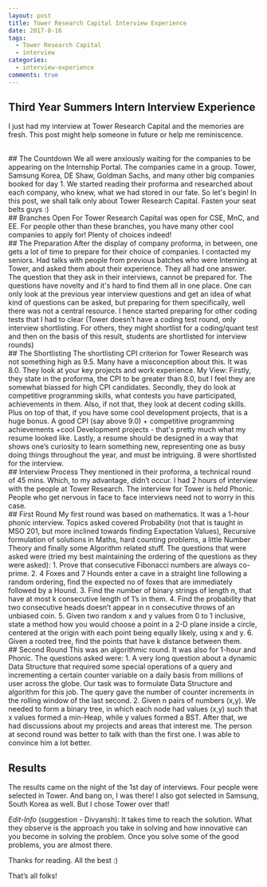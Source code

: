 ```yaml
---
layout: post
title: Tower Research Capital Interview Experience
date: 2017-8-16
tags:
  - Tower Research Capital
  - interview
categories:
  - interview-experience
comments: true
---
```


## Third Year Summers Intern Interview Experience
I just had my interview at Tower Research Capital and the memories are fresh. This post might help someone in future or help me reminiscence.

<br/>
## The Countdown
We all were anxiously waiting for the companies to be appearing on the Internship Portal. The companies came in a group. Tower, Samsung Korea, DE Shaw, Goldman Sachs, and many other big companies booked for day 1. We started reading their proforma and researched about each company, who knew, what we had stored in our fate. So let's begin! In this post, we shall talk only about Tower Research Capital. Fasten your seat belts guys :)  
<!-- more -->

<br/>
## Branches Open For
Tower Research Capital was open for CSE, MnC, and EE. For people other than these branches, you have many other cool companies to apply for! Plenty of choices indeed!  

<br/>
## The Preparation
After the display of company proforma, in between, one gets a lot of time to prepare for their choice of companies. I contacted my seniors. Had talks with people from previous batches who were Interning at Tower, and asked them about their experience. They all had one answer. The question that they ask in their interviews, cannot be prepared for. The questions have novelty and it's hard to find them all in one place. One can only look at the previous year interview questions and get an idea of what kind of questions can be asked, but preparing for them specifically, well there was not a central resource. I hence started preparing for other coding tests that I had to clear (Tower doesn’t have a coding test round, only interview shortlisting. For others, they might shortlist for a coding/quant test and then on the basis of this result, students are shortlisted for interview rounds)  

<br/>
## The Shortlisting
The shortlisting CPI criterion for Tower Research was not something high as 9.5. Many have a misconception about this. It was 8.0. They look at your key projects and work experience.  
My View: Firstly, they state in the proforma, the CPI to be greater than 8.0, but I feel they are somewhat biassed for high CPI candidates. Secondly, they do look at competitive programming skills, what contests you have participated, achievements in them. Also, if not that, they look at decent coding skills. Plus on top of that, if you have some cool development projects, that is a huge bonus. A good CPI (say above 9.0) + competitive programming achievements +cool Development projects - that's pretty much what my resume looked like. Lastly, a resume should be designed in a way that shows one’s curiosity to learn something new, representing one as busy doing things throughout the year, and must be intriguing.
8 were shortlisted for the interview.  

<br/>
## Interview Process
They mentioned in their proforma, a technical round of 45 mins. Which, to my advantage, didn’t occur. I had 2 hours of interview with the people at Tower Research. The interview for Tower is held Phonic. People who get nervous in face to face interviews need not to worry in this case.  

<br/>
## First Round
My first round was based on mathematics. It was a 1-hour phonic interview. Topics asked covered  Probability (not that is taught in MSO 201, but more inclined towards finding Expectation Values), Recursive formulation of solutions in Maths, hard counting problems, a little Number Theory and finally some Algorithm related stuff.
The questions that were asked were (tried my best maintaining the ordering of the questions as they were asked):
1. Prove that consecutive Fibonacci numbers are always co-prime.
2. 4 Foxes and 7 Hounds enter a cave in a straight line following a random ordering, find the expected no of foxes that are immediately followed by a Hound.
3. Find the number of binary strings of length n, that have at most k consecutive length of 1’s in them.
4. Find the probability that two consecutive heads doesn’t appear in n consecutive throws of an unbiased coin.
5. Given two random x and y values from 0 to 1 inclusive, state a method how you would choose a point in a 2-D plane inside a circle, centered at the origin with each point being equally likely, using x and y.
6. Given a rooted tree, find the points that have k distance between them.  

<br/>
## Second Round
This was an algorithmic round. It was also for 1-hour and Phonic. The questions asked were: 
1. A very long question about a dynamic Data Structure that required some special operations of a query and incrementing a certain counter variable on a daily basis from millions of user across the globe. Our task was to formulate Data Structure and algorithm for this job. The query gave the number of counter increments in the rolling window of the last second.
2. Given n pairs of numbers (x,y). We needed to form a binary tree, in which each node had values (x,y) such that x values formed a min-Heap, while y values formed a BST.  
After that, we had discussions about my projects and areas that interest me. The person at second round was better to talk with than the first one. I was able to convince him a lot better.  
<br/>

## Results
The results came on the night of the 1st day of interviews. Four people were selected in Tower. And bang on, I was there! I also got selected in Samsung, South Korea as well. But I chose Tower over that!

_Edit-Info_ (suggestion - Divyansh): It takes time to reach the solution. What they observe is the approach you take in solving and how innovative can you become in solving the problem. Once you solve some of the good problems, you are almost there.

Thanks for reading. All the best :)

That’s all folks!

